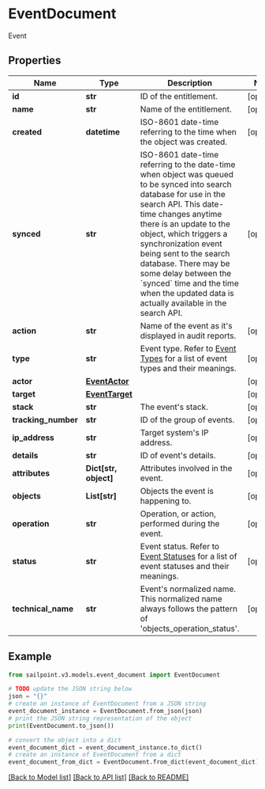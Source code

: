 # EventDocument

Event

## Properties

Name | Type | Description | Notes
------------ | ------------- | ------------- | -------------
**id** | **str** | ID of the entitlement. | [optional] 
**name** | **str** | Name of the entitlement. | [optional] 
**created** | **datetime** | ISO-8601 date-time referring to the time when the object was created. | [optional] 
**synced** | **str** | ISO-8601 date-time referring to the date-time when object was queued to be synced into search database for use in the search API.   This date-time changes anytime there is an update to the object, which triggers a synchronization event being sent to the search database.  There may be some delay between the &#x60;synced&#x60; time and the time when the updated data is actually available in the search API.  | [optional] 
**action** | **str** | Name of the event as it&#39;s displayed in audit reports. | [optional] 
**type** | **str** | Event type. Refer to [Event Types](https://documentation.sailpoint.com/saas/help/search/index.html#event-types) for a list of event types and their meanings. | [optional] 
**actor** | [**EventActor**](EventActor.md) |  | [optional] 
**target** | [**EventTarget**](EventTarget.md) |  | [optional] 
**stack** | **str** | The event&#39;s stack. | [optional] 
**tracking_number** | **str** | ID of the group of events. | [optional] 
**ip_address** | **str** | Target system&#39;s IP address. | [optional] 
**details** | **str** | ID of event&#39;s details. | [optional] 
**attributes** | **Dict[str, object]** | Attributes involved in the event. | [optional] 
**objects** | **List[str]** | Objects the event is happening to. | [optional] 
**operation** | **str** | Operation, or action, performed during the event. | [optional] 
**status** | **str** | Event status. Refer to [Event Statuses](https://documentation.sailpoint.com/saas/help/search/index.html#event-statuses) for a list of event statuses and their meanings. | [optional] 
**technical_name** | **str** | Event&#39;s normalized name. This normalized name always follows the pattern of &#39;objects_operation_status&#39;. | [optional] 

## Example

```python
from sailpoint.v3.models.event_document import EventDocument

# TODO update the JSON string below
json = "{}"
# create an instance of EventDocument from a JSON string
event_document_instance = EventDocument.from_json(json)
# print the JSON string representation of the object
print(EventDocument.to_json())

# convert the object into a dict
event_document_dict = event_document_instance.to_dict()
# create an instance of EventDocument from a dict
event_document_from_dict = EventDocument.from_dict(event_document_dict)
```
[[Back to Model list]](../README.md#documentation-for-models) [[Back to API list]](../README.md#documentation-for-api-endpoints) [[Back to README]](../README.md)


